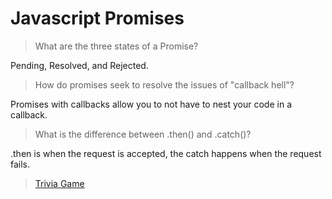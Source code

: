 # Javascript Promises

> What are the three states of a Promise?

Pending, Resolved, and Rejected.

> How do promises seek to resolve the issues of "callback hell"?

Promises with callbacks allow you to not have to nest your code in a callback.

> What is the difference between .then() and .catch()?

.then is when the request is accepted, the catch happens when the request fails.

> [Trivia Game](https://connorh14.github.io/trivia-game/)